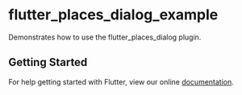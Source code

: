 # flutter_places_dialog_example

Demonstrates how to use the flutter_places_dialog plugin.

## Getting Started

For help getting started with Flutter, view our online
[documentation](https://flutter.io/).
